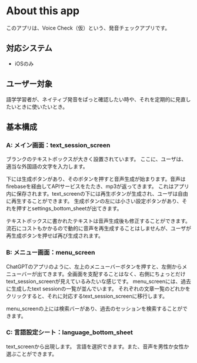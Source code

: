 # About this app

このアプリは、Voice Check（仮）という、発音チェックアプリです。

## 対応システム

- iOSのみ

## ユーザー対象

語学学習者が、ネイティブ発音をぱっと確認したい時や、それを定期的に見直したいときに使いたいとき。

## 基本構成

### A: メイン画面：text_session_screen

ブランクのテキストボックスが大きく設置されています。
ここに、ユーザは、適当な外国語の文字を入力します。

下には生成ボタンがあり、そのボタンを押すと音声生成が始まります。音声はfirebaseを経由してAPIサービスをたたき、mp3が返ってきます。
これはアプリ内に保存されます。text_screenの下には再生ボタンが生成され、ユーザは自由に再生することができます。
生成ボタンの左には小さい設定ボタンがあり、それを押すとsettings_bottom_sheetが出てきます。

テキストボックスに書かれたテキストは音声生成後も修正することができます。流石にコストもかかるので動的に音声を再生成することはしませんが、ユーザが再生成ボタンを押せば再び生成されます。


### B: メニュー画面：menu_screen

ChatGPTのアプリのように、左上のメニューバーボタンを押すと、左側からメニューバーが出てきます。全画面を支配することはなく、右側にちょっとだけtext_session_screenが見えているみたいな感じです。
menu_screenには、過去に生成したtext sessionの一覧が並んでいます。
それぞれの文章一覧のどれかをクリックすると、それに対応するtext_session_screenに移行します。

menu_screenの上には検索バーがあり、過去のセッションを検索することができます。

### C: 言語設定シート：language_bottom_sheet

text_screenから出現します。
言語を選択できます。また、音声を男性か女性か選ぶことができます。

